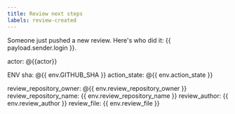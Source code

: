 ```yaml
---
title: Review next steps
labels: review-created
---
```

Someone just pushed a new review. Here's who did it: {{ payload.sender.login }}.

actor: @{{actor}}

ENV
sha: @{{ env.GITHUB_SHA }}
action_state: @{{ env.action_state }}

review_repository_owner: @{{ env.review_repository_owner }}
review_repository_name: {{ env.review_repository_name }}
review_author: {{ env.review_author }}
review_file: {{ env.review_file }}

